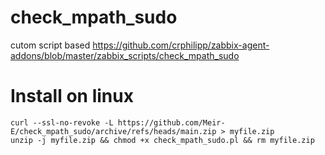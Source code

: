 # check_mpath_sudo
cutom script based https://github.com/crphilipp/zabbix-agent-addons/blob/master/zabbix_scripts/check_mpath_sudo
# Install on linux
```
curl --ssl-no-revoke -L https://github.com/Meir-E/check_mpath_sudo/archive/refs/heads/main.zip > myfile.zip
unzip -j myfile.zip && chmod +x check_mpath_sudo.pl && rm myfile.zip
```
